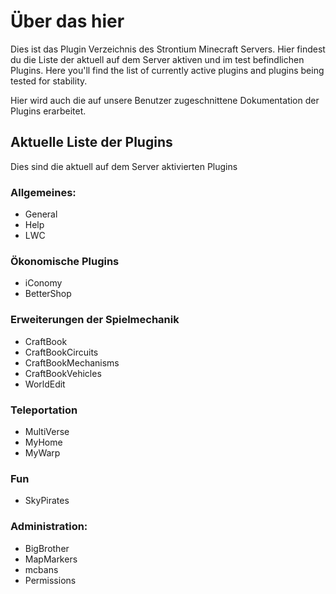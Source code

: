 ﻿# Über das hier

Dies ist das Plugin Verzeichnis des Strontium Minecraft Servers. Hier findest du die Liste der aktuell auf dem Server aktiven und im test befindlichen Plugins. 
Here you'll find the list of currently active plugins and plugins being tested for stability. 

Hier wird auch die auf unsere Benutzer zugeschnittene Dokumentation der Plugins erarbeitet. 


## Aktuelle Liste der Plugins 
Dies sind die aktuell auf dem Server aktivierten Plugins

### Allgemeines:
* General
* Help
* LWC

### Ökonomische Plugins
* iConomy
* BetterShop 

### Erweiterungen der Spielmechanik
* CraftBook
* CraftBookCircuits
* CraftBookMechanisms
* CraftBookVehicles
* WorldEdit

### Teleportation
* MultiVerse
* MyHome
* MyWarp

### Fun
* SkyPirates

### Administration: 
* BigBrother
* MapMarkers
* mcbans
* Permissions